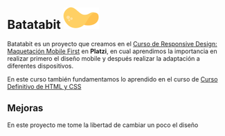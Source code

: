 # Batatabit ![Batatabit Logo](/assets/icons/batata.svg)

Batatabit es un proyecto que creamos en el [Curso de Responsive Design: Maquetación Mobile First](https://platzi.com/cursos/mobile-first/) en **Platzi**, en cual aprendimos la importancia en realizar primero el diseño mobile y después realizar la adaptación a diferentes dispositivos.

En este curso también fundamentamos lo aprendido en el curso de [Curso Definitivo de HTML y CSS](https://platzi.com/cursos/html-css/)

## Mejoras

En este proyecto me tome la libertad de cambiar un poco el diseño